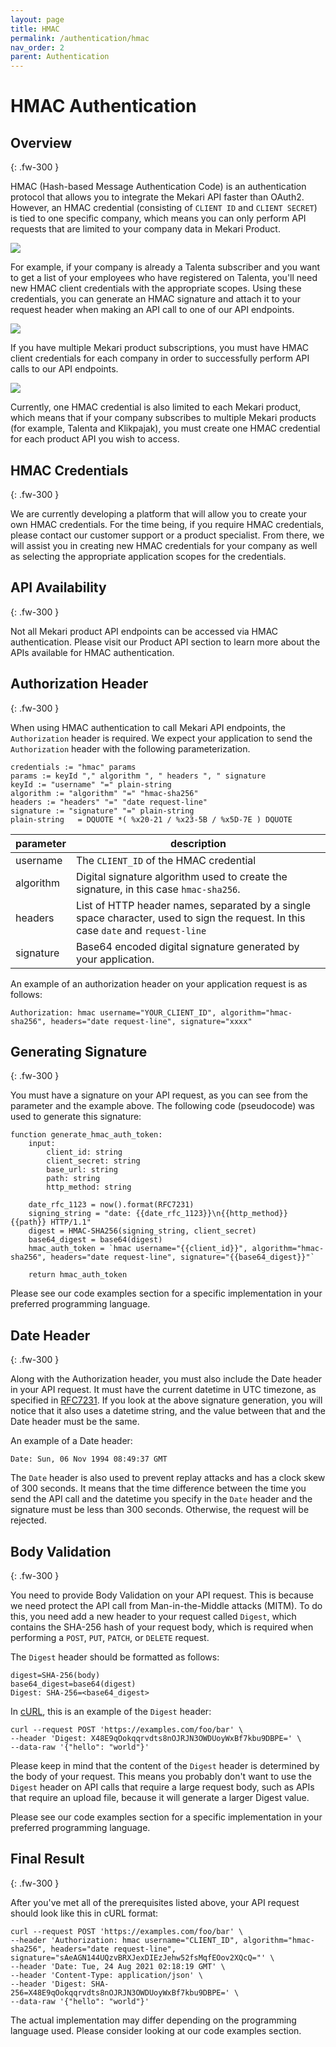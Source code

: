 ```yaml
---
layout: page
title: HMAC
permalink: /authentication/hmac
nav_order: 2
parent: Authentication
---
```


# HMAC Authentication

## Overview
{: .fw-300 }

HMAC (Hash-based Message Authentication Code) is an authentication protocol that allows you to integrate the Mekari API faster than OAuth2. However, an HMAC credential (consisting of `CLIENT ID` and `CLIENT SECRET`) is tied to one specific company, which means you can only perform API requests that are limited to your company data in Mekari Product. 

![](/docs/kb/assets/images/hmac-auth-flow-1.png)

For example, if your company is already a Talenta subscriber and you want to get a list of your employees who have registered on Talenta, you'll need new HMAC client credentials with the appropriate scopes. Using these credentials, you can generate an HMAC signature and attach it to your request header when making an API call to one of our API endpoints. 

![](/docs/kb/assets/images/hmac-auth-flow-2.png)

If you have multiple Mekari product subscriptions, you must have HMAC client credentials for each company in order to successfully perform API calls to our API endpoints.

![](/docs/kb/assets/images/hmac-auth-flow-3.png)

Currently, one HMAC credential is also limited to each Mekari product, which means that if your company subscribes to multiple Mekari products (for example, Talenta and Klikpajak), you must create one HMAC credential for each product API you wish to access.

## HMAC Credentials
{: .fw-300 }

We are currently developing a platform that will allow you to create your own HMAC credentials. For the time being, if you require HMAC credentials, please contact our customer support or a product specialist. From there, we will assist you in creating new HMAC credentials for your company as well as selecting the appropriate application scopes for the credentials.

## API Availability
{: .fw-300 }

Not all Mekari product API endpoints can be accessed via HMAC authentication. Please visit our Product API section to learn more about the APIs available for HMAC authentication.

## Authorization Header
{: .fw-300 }

When using HMAC authentication to call Mekari API endpoints, the `Authorization` header is required. We expect your application to send the `Authorization` header with the following parameterization. 

```
credentials := "hmac" params
params := keyId "," algorithm ", " headers ", " signature
keyId := "username" "=" plain-string
algorithm := "algorithm" "=" "hmac-sha256"
headers := "headers" "=" "date request-line"
signature := "signature" "=" plain-string
plain-string   = DQUOTE *( %x20-21 / %x23-5B / %x5D-7E ) DQUOTE
```

| parameter | description |
|--|--|
| username | The `CLIENT_ID` of the HMAC credential |
| algorithm | Digital signature algorithm used to create the signature, in this case `hmac-sha256`. |
| headers | List of HTTP header names, separated by a single space character, used to sign the request. In this case `date` and `request-line` |
| signature | Base64 encoded digital signature generated by your application. |

An example of an authorization header on your application request is as follows:

```
Authorization: hmac username="YOUR_CLIENT_ID", algorithm="hmac-sha256", headers="date request-line", signature="xxxx"
```

## Generating Signature
{: .fw-300 }

You must have a signature on your API request, as you can see from the parameter and the example above. The following code (pseudocode) was used to generate this signature:

```
function generate_hmac_auth_token:
    input:
        client_id: string
        client_secret: string
        base_url: string 
        path: string
        http_method: string 

    date_rfc_1123 = now().format(RFC7231)
    signing_string = "date: {{date_rfc_1123}}\n{{http_method}} {{path}} HTTP/1.1"
    digest = HMAC-SHA256(signing_string, client_secret)
    base64_digest = base64(digest)
    hmac_auth_token = `hmac username="{{client_id}}", algorithm="hmac-sha256", headers="date request-line", signature="{{base64_digest}}"`

    return hmac_auth_token
```

Please see our code examples section for a specific implementation in your preferred programming language.

## Date Header
{: .fw-300 }

Along with the Authorization header, you must also include the Date header in your API request. It must have the current datetime in UTC timezone, as specified in [RFC7231](https://datatracker.ietf.org/doc/html/rfc7231#section-7.1.1.1). If you look at the above signature generation, you will notice that it also uses a datetime string, and the value between that and the Date header must be the same.

An example of a Date header: 

```
Date: Sun, 06 Nov 1994 08:49:37 GMT
```

The `Date` header is also used to prevent replay attacks and has a clock skew of 300 seconds. It means that the time difference between the time you send the API call and the datetime you specify in the `Date` header and the signature must be less than 300 seconds. Otherwise, the request will be rejected. 

## Body Validation
{: .fw-300 }

You need to provide Body Validation on your API request. This is because we need protect the API call from Man-in-the-Middle attacks (MITM). To do this, you need add a new header to your request called `Digest`, which contains the SHA-256 hash of your request body, which is required when performing a `POST`, `PUT`, `PATCH`, or `DELETE` request.

The `Digest` header should be formatted as follows:

```
digest=SHA-256(body)
base64_digest=base64(digest)
Digest: SHA-256=<base64_digest>
```

In [cURL](https://curl.se/), this is an example of the `Digest` header:

```
curl --request POST 'https://examples.com/foo/bar' \
--header 'Digest: X48E9qOokqqrvdts8nOJRJN3OWDUoyWxBf7kbu9DBPE=' \
--data-raw '{"hello": "world"}'
```

Please keep in mind that the content of the `Digest` header is determined by the body of your request. This means you probably don't want to use the `Digest` header on API calls that require a large request body, such as APIs that require an upload file, because it will generate a larger Digest value.

Please see our code examples section for a specific implementation in your preferred programming language. 

## Final Result
{: .fw-300 }

After you've met all of the prerequisites listed above, your API request should look like this in cURL format:

```
curl --request POST 'https://examples.com/foo/bar' \
--header 'Authorization: hmac username="CLIENT_ID", algorithm="hmac-sha256", headers="date request-line", signature="sAeAGN144UQzvBRXJexDIEzJehw52fsMqfEOov2XQcQ="' \
--header 'Date: Tue, 24 Aug 2021 02:18:19 GMT' \
--header 'Content-Type: application/json' \
--header 'Digest: SHA-256=X48E9qOokqqrvdts8nOJRJN3OWDUoyWxBf7kbu9DBPE=' \
--data-raw '{"hello": "world"}'
```

The actual implementation may differ depending on the programming language used. Please consider looking at our code examples section.

